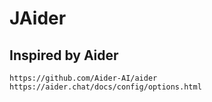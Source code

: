 # JAider 

## Inspired by Aider
    https://github.com/Aider-AI/aider
    https://aider.chat/docs/config/options.html
